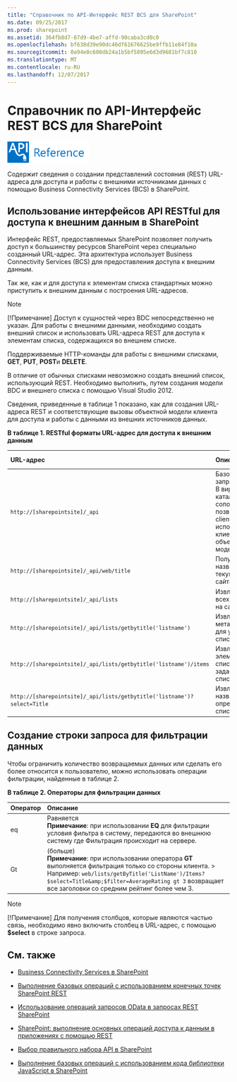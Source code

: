 ```yaml
---
title: "Справочник по API-Интерфейс REST BCS для SharePoint"
ms.date: 09/25/2017
ms.prod: sharepoint
ms.assetid: 364fb8d7-87d9-4be7-affd-90caba3cd0c0
ms.openlocfilehash: bf638d39e90dc46df61676625be9ffb11e84f10a
ms.sourcegitcommit: 0a94e0c600db24a1b5bf5895e6d3d9681bf7c810
ms.translationtype: MT
ms.contentlocale: ru-RU
ms.lasthandoff: 12/07/2017
---
```

# <a name="bcs-rest-api-reference-for-sharepoint"></a>Справочник по API-Интерфейс REST BCS для SharePoint

  
    
    
![Ссылки и библиотеки класса](../images/mod_icon_badge_reference.png)
  
    
    

  
    
    

  
    
    
Содержит сведения о создании представлений состояния (REST) URL-адреса для доступа и работы с внешними источниками данных с помощью Business Connectivity Services (BCS) в SharePoint.
## <a name="using-restful-apis-to-access-external-data-in-sharepoint"></a>Использование интерфейсов API RESTful для доступа к внешним данным в SharePoint
<a name="bkmk_Overview"> </a>

Интерфейс REST, предоставляемых SharePoint позволяет получить доступ к большинству ресурсов SharePoint через специально созданный URL-адрес. Эта архитектура использует Business Connectivity Services (BCS) для предоставления доступа к внешним данным.
  
    
    
Так же, как и для доступа к элементам списка стандартных можно приступить к внешним данным с построения URL-адресов.
  
> [!NOTE]
> [!Примечание] Доступ к сущностей через BDC непосредственно не указан. Для работы с внешними данными, необходимо создать внешний список и использовать URL-адреса REST для доступа к элементам списка, содержащихся во внешнем списке. 
  
    
    

Поддерживаемые HTTP-команды для работы с внешними списками, **GET**, **PUT**, **POST**и **DELETE**.
  
    
    
В отличие от обычных списками невозможно создать внешний список, использующий REST. Необходимо выполнить, путем создания модели BDC и внешнего списка с помощью Visual Studio 2012.
  
    
    
Сведения, приведенные в таблице 1 показано, как для создания URL-адреса REST и соответствующие вызовы объектной модели клиента для доступа и работы с данными из внешних источников данных.
  
    
    

**В таблице 1. RESTful форматы URL-адрес для доступа к внешним данным**


|**URL-адрес**|**Описание**|**Метод HTTP**|
|:-----|:-----|:-----|
| `http://[sharepointsite]/_api` <br/> |Базовое все запросы REST. В виртуальном каталоге _api сопоставляется позвонить в client.svc, где используется клиентская объектная модель.  <br/> |GET  <br/> |
| `http://[sharepointsite]/_api/web/title` <br/> |Получает название текущего веб-сайта.  <br/> |GET  <br/> |
| `http://[sharepointsite]/_api/lists` <br/> |Извлечение всех списков на сайте  <br/> |GET  <br/> |
| `http://[sharepointsite]/_api/lists/getbytitle('listname')` <br/> |Извлекает метаданные для указанного списка.  <br/> |GET  <br/> |
| `http://[sharepointsite]/_api/lists/getbytitle('listname')/items` <br/> |Извлечение элементов списка в заданном списке.  <br/> |GET  <br/> |
| `http://[sharepointsite]/_api/lists/getbytitle('listname')?select=Title` <br/> |Извлечение названия определенный список.  <br/> |GET  <br/> |
   

## <a name="constructing-query-strings-for-filtering-data"></a>Создание строки запроса для фильтрации данных
<a name="bkmk_constructquery"> </a>

Чтобы ограничить количество возвращаемых данных или сделать его более относится к пользователю, можно использовать операции фильтрации, найденные в таблице 2.
  
    
    

**В таблице 2. Операторы для фильтрации данных**


|**Оператор**|**Описание**|
|:-----|:-----|
|eq  <br/> |Равняется  <br/> **Примечание**: при использовании **EQ** для фильтрации условия фильтра в систему, передаются во внешнюю систему где Фильтрация происходит на сервере.          |
|Gt  <br/> |(больше)  <br/> **Примечание**: при использовании оператора **GT** выполняется фильтрация только со стороны клиента. > Например: `web/lists/getByTitle('ListName')/Items?$select=Title&amp;$filter=AverageRating gt 3` возвращает все заголовки со средним рейтинг более чем 3.          |
   
> [!NOTE]
> [!Примечание] Для получения столбцов, которые являются частью связь, необходимо явно включить столбец в URL-адрес, с помощью **$select** в строке запроса.
  
    
    


## <a name="see-also"></a>См. также
<a name="bkmk_AdditionalResources"> </a>


-  [Business Connectivity Services в SharePoint](business-connectivity-services-in-sharepoint.md)
    
  
-  [Выполнение базовых операций с использованием конечных точек SharePoint REST](http://msdn.microsoft.com/library/e3000415-50a0-426e-b304-b7de18f2f7d9%28Office.15%29.aspx)
    
  
-  [Использование операций запросов OData в запросах REST SharePoint](http://msdn.microsoft.com/library/d4b5c277-ed50-420c-8a9b-860342284b72%28Office.15%29.aspx)
    
  
-  [SharePoint: выполнение основных операций доступа к данным в приложениях с помощью REST](http://code.msdn.microsoft.com/SharePoint-Perform-335d925b)
    
  
-  [Выбор правильного набора API в SharePoint](choose-the-right-api-set-in-sharepoint.md)
    
  
-  [Выполнение базовых операций с использованием кода библиотеки JavaScript в SharePoint](http://msdn.microsoft.com/library/29089af8-dbc0-49b7-a1a0-9e311f49c826%28Office.15%29.aspx)
    
  
